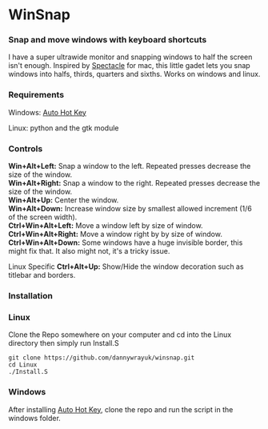 # WinSnap
### Snap and move windows with keyboard shortcuts

I have a super ultrawide monitor and snapping windows to half the screen isn't enough.
Inspired by [Spectacle](https://www.spectacleapp.com/) for mac, this little gadet lets you snap windows into halfs, thirds, quarters and sixths.
Works on windows and linux.

### Requirements
 
Windows: [Auto Hot Key](https://www.autohotkey.com/)

Linux: python and the gtk module

### Controls

**Win+Alt+Left:** Snap a window to the left. Repeated presses decrease the size of the window.  
**Win+Alt+Right:** Snap a window to the right. Repeated presses decrease the size of the window.  
**Win+Alt+Up:** Center the window.  
**Win+Alt+Down:** Increase window size by smallest allowed increment (1/6 of the screen width).  
**Ctrl+Win+Alt+Left:** Move a window left by size of window.  
**Ctrl+Win+Alt+Right:** Move a window right by by size of window.  
**Ctrl+Win+Alt+Down:** Some windows have a huge invisible border, this might fix that. It also might not, it's a tricky issue.

Linux Specific
**Ctrl+Alt+Up:** Show/Hide the window decoration such as titlebar and borders.  

### Installation

### Linux

Clone the Repo somewhere on your computer and cd into the Linux directory then simply run Install.S

```
git clone https://github.com/dannywrayuk/winsnap.git
cd Linux
./Install.S
```
### Windows
After installing [Auto Hot Key](https://www.autohotkey.com/), clone the repo and run the script in the windows folder.
